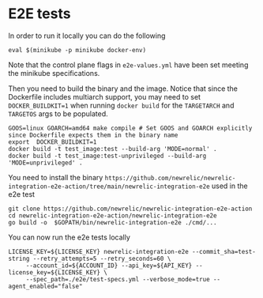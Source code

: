 # E2E tests

In order to run it locally you can do the following
```shell
eval $(minikube -p minikube docker-env)
```

Note that the control plane flags in `e2e-values.yml` have been set meeting the minikube specifications. 

Then you need to build the binary and the image. Notice that  since the Dockerfile includes multiarch
support, you may need to set `DOCKER_BUILDKIT=1` when running `docker build` for the `TARGETARCH`
and `TARGETOS` args to be populated.
```shell
GOOS=linux GOARCH=amd64 make compile # Set GOOS and GOARCH explicitly since Dockerfile expects them in the binary name
export  DOCKER_BUILDKIT=1
docker build -t test_image:test --build-arg 'MODE=normal' .
docker build -t test_image:test-unprivileged --build-arg 'MODE=unprivileged' .
```

You need to install the binary `https://github.com/newrelic/newrelic-integration-e2e-action/tree/main/newrelic-integration-e2e` used in the e2e test
```shell
git clone https://github.com/newrelic/newrelic-integration-e2e-action
cd newrelic-integration-e2e-action/newrelic-integration-e2e
go build -o  $GOPATH/bin/newrelic-integration-e2e ./cmd/...
```

You can now run the e2e tests locally
```shell
LICENSE_KEY=${LICENSE_KEY} newrelic-integration-e2e --commit_sha=test-string --retry_attempts=5 --retry_seconds=60 \
	 --account_id=${ACCOUNT_ID} --api_key=${API_KEY} --license_key=${LICENSE_KEY} \
	 --spec_path=./e2e/test-specs.yml --verbose_mode=true --agent_enabled="false"
```
